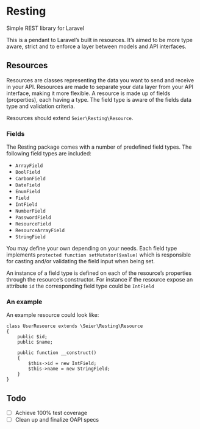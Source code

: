 # Resting
Simple REST library for Laravel

This is a pendant to Laravel’s built in resources. It’s aimed to be more type aware, strict and to enforce a layer between models and API interfaces.

## Resources
Resources are classes representing the data you want to send and receive in your API. Resources are made to separate your data layer from your API interface, making it more flexible. A resource is made up of fields (properties), each having a type. The field type is aware of the fields data type and validation criteria.

Resources should extend `Seier\Resting\Resource`.

### Fields
The Resting package comes with a number of predefined field types. The following field types are included:

- `ArrayField`
- `BoolField`
- `CarbonField`
- `DateField`
- `EnumField`
- `Field`
- `IntField`
- `NumberField`
- `PasswordField`
- `ResourceField`
- `ResourceArrayField`
- `StringField`

You may define your own depending on your needs. Each field type implements `protected function setMutator($value)` which is responsible for casting and/or validating the field input when being set.

An instance of a field type is defined on each of the resource’s properties through the resource’s constructor. For instance if the resource expose an attribute `id` the corresponding field type could be `IntField`

### An example

An example resource could look like:

```
class UserResource extends \Seier\Resting\Resource
{
	public $id;
	public $name;

	public function __construct()
	{
		$this->id = new IntField;
		$this->name = new StringField;
	}
}
```

## Todo

- [ ] Achieve 100% test coverage
- [ ] Clean up and finalize OAPI specs
